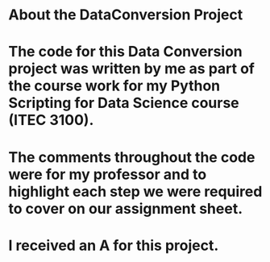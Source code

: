 # About the DataConversion Project

# The code for this Data Conversion project was written by me as part of the course work for my Python Scripting for Data Science course (ITEC 3100).

# The comments throughout the code were for my professor and to highlight each step we were required to cover on our assignment sheet.

# I received an A for this project.
